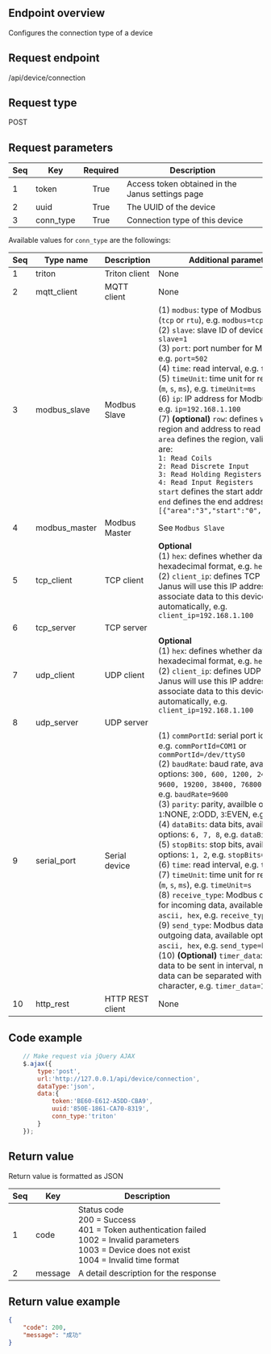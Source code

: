 ## Endpoint overview

Configures the connection type of a device

## Request endpoint

/api/device/connection

## Request type

POST

## Request parameters

Seq | Key       | Required | Description
--- | --------- | :------: | ------------------------------------------
1   | token     | True     | Access token obtained in the Janus settings page
2   | uuid      | True     | The UUID of the device
3   | conn_type | True     | Connection type of this device

Available values for `conn_type` are the followings:

Seq | Type name     | Description      | Additional parameters
--- | ------------- | ---------------- | -------------------------
1   | triton        | Triton client    | None
2   | mqtt_client   | MQTT client      | None
3   | modbus_slave  | Modbus Slave     | (1) `modbus`: type of Modbus connection (`tcp` or `rtu`), e.g. `modbus=tcp`<br/>(2) `slave`: slave ID of device, e.g. `slave=1`<br/>(3) `port`: port number for Modbus TCP, e.g. `port=502`<br/>(4) `time`: read interval, e.g. `time=1000`<br/>(5) `timeUnit`: time unit for read interval (`m`, `s`, `ms`), e.g. `timeUnit=ms`<br/>(6) `ip`: IP address for Modbus TCP, e.g. `ip=192.168.1.100`<br/>(7) **(optional)** `row`: defines which region and address to read data from, `area` defines the region, valid values are:<br/>`1: Read Coils`<br/>`2: Read Discrete Input`<br/>`3: Read Holding Registers`<br/>`4: Read Input Registers`<br/>`start` defines the start address, and `end` defines the end address. e.g. `row=[{"area":"3","start":"0","end":"1"}]`
4   | modbus_master | Modbus Master    | See `Modbus Slave`
5   | tcp_client    | TCP client       | **Optional**<br/>(1) `hex`: defines whether data is in hexadecimal format, e.g. `hex=true`<br/>(2) `client_ip`: defines TCP client IP, Janus will use this IP address to associate data to this device automatically, e.g. `client_ip=192.168.1.100`
6   | tcp_server    | TCP server       |
7   | udp_client    | UDP client       | **Optional**<br/>(1) `hex`: defines whether data is in hexadecimal format, e.g. `hex=true`<br/>(2) `client_ip`: defines UDP client IP, Janus will use this IP address to associate data to this device automatically, e.g. `client_ip=192.168.1.100`
8   | udp_server    | UDP server       |
9   | serial_port   | Serial device    | (1) `commPortId`: serial port identifier, e.g. `commPortId=COM1` or `commPortId=/dev/ttyS0`<br/>(2) `baudRate`: baud rate, available options: `300, 600, 1200, 2400, 4800, 9600, 19200, 38400, 76800, 153600`, e.g. `baudRate=9600`<br/>(3) `parity`: parity, availble options: `1`:NONE, `2`:ODD, `3`:EVEN, e.g. `parity=1`<br/>(4) `dataBits`: data bits, available options: `6, 7, 8`, e.g. `dataBits=8`<br/>(5) `stopBits`: stop bits, available options: `1, 2`, e.g. `stopBits=1`<br/>(6) `time`: read interval, e.g. `time=1000`<br/>(7) `timeUnit`: time unit for read interval (`m`, `s`, `ms`), e.g. `timeUnit=s`<br/>(8) `receive_type`: Modbus data type for incoming data, available options: `ascii, hex`, e.g. `receive_type=ascii`<br/>(9) `send_type`: Modbus data type for outgoing data, available options: `ascii, hex`, e.g. `send_type=hex`<br/>(10) **(Optional)** `timer_data`: Outgoing data to be sent in interval, multi-line data can be separated with `\n` newline character, e.g. `timer_data=1\n2\n3`
10  | http_rest     | HTTP REST client | None

## Code example

``` JavaScript
    // Make request via jQuery AJAX
    $.ajax({
        type:'post',
        url:'http://127.0.0.1/api/device/connection',
        dataType:'json',
        data:{
            token:'BE60-E612-A5DD-CBA9',
            uuid:'850E-1861-CA70-8319',
            conn_type:'triton'
        }
    });
```

## Return value

Return value is formatted as JSON

Seq | Key     | Description
--- | ------- | -----------------------------------------------------------------------------------------------------
1   | code    | Status code<br>200 = Success<br/>401 = Token authentication failed<br/>1002 = Invalid parameters<br/>1003 = Device does not exist<br/>1004 = Invalid time format
2   | message | A detail description for the response

## Return value example

``` JSON
{
	"code": 200,
	"message": "成功"
}
```

